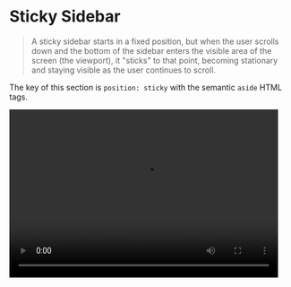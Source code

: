# Sticky Sidebar

>A sticky sidebar starts in a fixed position, but when the user scrolls down and the bottom of the sidebar enters the visible area of the screen (the viewport), it "sticks" to that point, becoming stationary and staying visible as the user continues to scroll.

The key of this section is `position: sticky` with the semantic `aside` HTML tags.

<video width="480" height="300" controls>
  <source src="screenshot.mp4" type="video/mp4">
</video>
